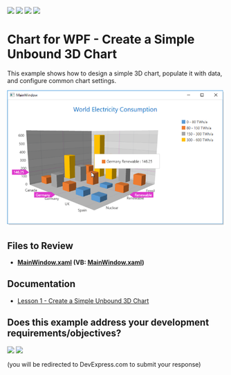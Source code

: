 <!-- default badges list -->
![](https://img.shields.io/endpoint?url=https://codecentral.devexpress.com/api/v1/VersionRange/128568283/22.2.2%2B)
[![](https://img.shields.io/badge/Open_in_DevExpress_Support_Center-FF7200?style=flat-square&logo=DevExpress&logoColor=white)](https://supportcenter.devexpress.com/ticket/details/T465540)
[![](https://img.shields.io/badge/📖_How_to_use_DevExpress_Examples-e9f6fc?style=flat-square)](https://docs.devexpress.com/GeneralInformation/403183)
[![](https://img.shields.io/badge/💬_Leave_Feedback-feecdd?style=flat-square)](#does-this-example-address-your-development-requirementsobjectives)
<!-- default badges end -->

# Chart for WPF - Create a Simple Unbound 3D Chart

This example shows how to design a simple 3D chart, populate it with data, and configure common chart settings.

![Chart](./images/chart.png)

## Files to Review

* **[MainWindow.xaml](./CS/Chart3D_Lesson1/MainWindow.xaml) (VB: [MainWindow.xaml](./VB/Chart3D_Lesson1/MainWindow.xaml))**

## Documentation 

* [Lesson 1 - Create a Simple Unbound 3D Chart](https://docs.devexpress.com/WPF/117575/controls-and-libraries/charts-suite/chart3d-control/getting-started/lesson-1-create-a-simple-unbound-3d-chart)


<!-- feedback -->
## Does this example address your development requirements/objectives?

[<img src="https://www.devexpress.com/support/examples/i/yes-button.svg"/>](https://www.devexpress.com/support/examples/survey.xml?utm_source=github&utm_campaign=wpf-pivot-create-unbound-3d-chart&~~~was_helpful=yes) [<img src="https://www.devexpress.com/support/examples/i/no-button.svg"/>](https://www.devexpress.com/support/examples/survey.xml?utm_source=github&utm_campaign=wpf-pivot-create-unbound-3d-chart&~~~was_helpful=no)

(you will be redirected to DevExpress.com to submit your response)
<!-- feedback end -->

